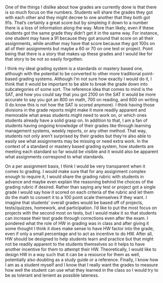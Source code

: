 One of the things I dislike about how grades are currently done is that there is so much focus on the numbers. Students will share the grades they got with each other and they might decree to one another that they both got 91s. That’s certainly a great score but by simpleing it down to a number there is a loss of information along the way. More than likely, even if these students got the same grade they didn’t get it in the same way. For instance, one student may have a 91 because they got around that score on all their assignments, while another may have that score because they got 100s on all of their assignments but maybe a 60 or 70 on one test or project. Point being that there is a story that makes up these grades and I would like for that story to be not so easily forgotten.

I think my ideal grading system is a standards or mastery based one, although with the potential to be converted to other more traditional point-based grading systems. Although I’m not sure how exactly I would do it, I think that it would be important to be able to break the grade down into subcategories of some sort. The reference idea that comes to mind is the SAT, and how you could say that you got 2100 on the SAT it would be more accurate to say you got an 800 on math, 700 on reading, and 600 on writing (I do know this is not how the SAT is scored anymore). I think having those divisions in the grade reports might make it more readily apparent and memorable what areas students might need to work on, or which ones students already have a solid grasp on. In addition to that, I am a fan of students having ongoing knowledge of their grades like through learning management systems, weekly reports, or any other method. That way, students not only aren’t surprised by their grades but they’re also able to easily see what assignments may be missing or need extra work. In the context of a standard or mastery based grading system, how students are meeting each standard so far would be visible and it would also be apparent what assignments correspond to what standards.

On a per assignment basis, I think I would be very transparent when it comes to grading. I would make sure that for any assignment complex enough to require it, I would share the grading rubric with students in advance and maybe even explain the reasoning behind the choices of the grading rubric if desired. Rather than saying any test or project got a single grade I would say how it scored on each criteria of the rubric and let them do the math to convert it to a 100 point scale themselves if they want. I imagine that students' overall grades would be based off of projects, tests/quizzes, homework, and participation. I’d like to put the most focus on projects with the second most on tests, but I would make it so that students can increase their test grade through corrections even after the exam. I pondered what the role of HW in grading was in class and after giving it some thought I think it does make sense to have HW factor into the grade, even if only a small percentage and to act as incentive to do HW. After all, HW should be designed to help students learn and practice but that might not be readily apparent to the students themselves so it helps to have another incentive for them to attempt their HW. Theoretically, I would like to design HW in a way such that it can be a resource for them as well, potentially also doubling as a study guide or a reference. Finally, I know how I am as a student myself and I know that I really want the grades to measure how well the student can use what they learned in the class so I would try to be as tolerant and lenient as possible lateness.
